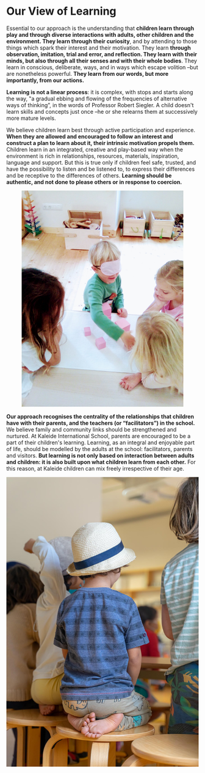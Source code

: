 # Our View of Learning

Essential to our approach is the understanding that **children learn through play and through diverse interactions with adults, other children and the environment. They learn through their curiosity**, and by attending to those things which spark their interest and their motivation. They learn **through observation, imitation, trial and error, and reflection. They learn with their minds, but also through all their senses and with their whole bodies**. They learn in conscious, deliberate, ways, and in ways which escape volition –but are nonetheless powerful. **They learn from our words, but more importantly, from our actions.**

**Learning is not a linear process**: it is complex, with stops and starts along the way, ‟a gradual ebbing and flowing of the frequencies of alternative ways of thinking”, in the words of Professor Robert Siegler. A child doesn't learn skills and concepts just once –he or she relearns them at successively more mature levels.

We believe children learn best through active participation and experience. **When they are allowed and encouraged to follow an interest and construct a plan to learn about it, their intrinsic motivation propels them.** Children learn in an integrated, creative and play-based way when the environment is rich in relationships, resources, materials, inspiration, language and support. But this is true only if children feel safe, trusted, and have the possibility to listen and be listened to, to express their differences and be receptive to the differences of others. **Learning should be authentic, and not done to please others or in response to coercion.**

<figure><img src="../../.gitbook/assets/IMG_20221124_091445_158.jpg" alt=""><figcaption></figcaption></figure>

**Our approach recognises the centrality of the relationships that children have with their parents, and the teachers (or “facilitators”) in the school.** We believe family and community links should be strengthened and nurtured. At Kaleide International School, parents are encouraged to be a part of their children's learning. Learning, as an integral and enjoyable part of life, should be modelled by the adults at the school: facilitators, parents and visitors. **But learning is not only based on interaction between adults and children: it is also built upon what children learn from each other.** For this reason, at Kaleide children can mix freely irrespective of their age.

![](../../.gitbook/assets/DSC08448.jpg)
